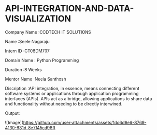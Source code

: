 # API-INTEGRATION-AND-DATA-VISUALIZATION

Company Name :CODTECH IT SOLUTIONS 

Name         :Seele Nagaraju 

Intern ID    :CT08DM707

Domain Name  : Python Programming 

Duration     :8 Weeks

Mentor Name  :Neela Santhosh

Discription  :API integration, in essence, means connecting different software systems or applications through application programming interfaces (APIs). APIs act as a bridge, allowing applications to share data and functionality without needing to be directly interwined.

Output:

![Image](https://github.com/user-attachments/assets/1dc6d9e6-8769-4130-831d-8e7f45cd98ff
